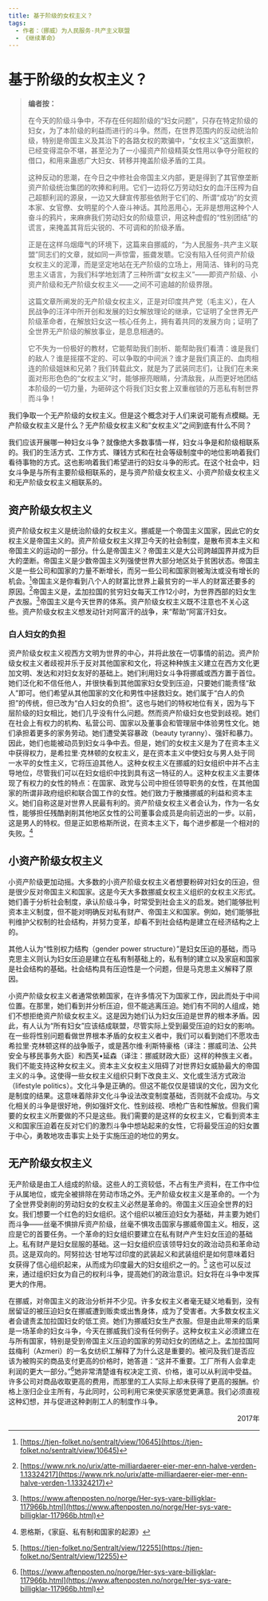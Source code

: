 ```yaml
---
title: 基于阶级的女权主义？
tags:
  - 作者：（挪威）为人民服务-共产主义联盟
  - 《继续革命》
---
```


# 基于阶级的女权主义？



> **编者按：**
> 
> 在今天的阶级斗争中，不存在任何超阶级的“妇女问题”，只存在特定阶级的妇女，为了本阶级的利益而进行的斗争。然而，在世界范围内的反动统治阶级，特别是帝国主义及其治下的各路女权的欺骗中，“女权主义”这面旗帜，已经变得混杂不堪，甚至沦为了一小撮资产阶级精英女性用以争夺分赃权的借口，和用来蛊惑广大妇女、转移并掩盖阶级矛盾的工具。
> 
> 这种反动的思潮，在今日之中修社会帝国主义内部，更是得到了其官僚垄断资产阶级统治集团的吹捧和利用。它们一边将亿万劳动妇女的血汗压榨为自己超额利润的源泉，一边又大肆宣传那些依附于它们的、所谓“成功”的女资本家、女官僚、女明星的个人奋斗神话。其险恶用心，无非是想用这种个人奋斗的鸦片，来麻痹我们劳动妇女的阶级意识，用这种虚假的“性别团结”的谎言，来掩盖其背后尖锐的、不可调和的阶级矛盾。
> 
> 正是在这样乌烟瘴气的环境下，这篇来自挪威的，“为人民服务-共产主义联盟”同志们的文章，就如同一声惊雷，振聋发聩。它没有陷入任何资产阶级女权主义的泥潭，而是坚定地站在无产阶级的立场上，用简洁、锋利的马克思主义语言，为我们科学地划清了三种所谓“女权主义”——即资产阶级、小资产阶级和无产阶级女权主义——之间不可逾越的阶级界限。
> 
> 这篇文章所阐发的无产阶级女权主义，正是对印度共产党（毛主义），在人民战争的汪洋中所开创和发展的妇女解放理论的继承，它证明了全世界无产阶级革命者，在解放妇女这一核心任务上，拥有着共同的发展方向；证明了全世界无产阶级的解放事业，是息息相通的。
> 
> 它不失为一份极好的教材，它能帮助我们剖析、能帮助我们看清：谁是我们的敌人？谁是摇摆不定的、可以争取的中间派？谁才是我们真正的、血肉相连的阶级姐妹和兄弟？我们转载此文，就是为了武装同志们，让我们在未来面对形形色色的“女权主义”时，能够擦亮眼睛，分清敌我，从而更好地团结本阶级的一切力量，为砸碎这个将我们妇女套上双重枷锁的万恶私有制世界而斗争！

我们争取一个无产阶级的女权主义。但是这个概念对于人们来说可能有点模糊。无产阶级女权主义是什么？无产阶级女权主义和“女权主义”之间到底有什么不同？

我们应该开展哪一种妇女斗争？就像绝大多数事情一样，妇女斗争是和阶级相联系的。我们的生活方式、工作方式、赚钱方式和在社会等级制度中的地位影响着我们看待事物的方式。这也影响着我们希望进行的妇女斗争的形式。在这个社会中，妇女斗争是与所有主要阶级相联系的，是与资产阶级女权主义、小资产阶级女权主义和无产阶级女权主义相联系的。

## 资产阶级女权主义

资产阶级女权主义是统治阶级的女权主义。挪威是一个帝国主义国家，因此它的女权主义是帝国主义的。资产阶级女权主义捍卫今天的社会制度，是散布资本主义和帝国主义的运动的一部分。什么是帝国主义？帝国主义是大公司跨越国界并成为巨大的垄断。帝国主义是少数帝国主义列强使世界大部分地区处于贫困状态。帝国主义是一些公司和国家的力量不断增长，而另一些公司和国家则被淘汰或没有增长的机会。[^1]帝国主义是你看到八个人的财富比世界上最贫穷的一半人的财富还要多的原因。[^2]帝国主义是，孟加拉国的贫穷妇女每天工作12小时，为世界西部的妇女生产衣服。[^3]帝国主义是今天世界的体系。资产阶级女权主义既不注意也不关心这些。资产阶级女权主义想发动针对阿富汗的战争，来“帮助”阿富汗妇女。

### 白人妇女的负担

资产阶级女权主义视西方文明为世界的中心，并将此放在一切事情的前边。资产阶级女权主义者歧视并乐于反对其他国家和文化，将这种种族主义建立在西方文化更加文明、发达和对妇女友好的基础上。她们利用妇女斗争将挪威或西方置于首位。她们泛化和不信任他人，并很快看到其他国家妇女受到压迫，只要她们能责怪“敌人”即可。他们希望从其他国家的文化和男性中拯救妇女。她们属于“白人的负担”的传统，但已改为“白人妇女的负担”。这也与她们的特权地位有关，因为与下层阶级的妇女相比，她们几乎没有什么问题。然而资产阶级妇女也受到歧视。她们在社会上有权力的机构、私营公司、国家以及董事会和管理层中体验男性文化。她们承担着更多的家务劳动。她们遭受美容暴政（beauty tyranny）、强奸和暴力。因此，她们也能被动员到妇女斗争中去。但是，她们的女权主义是为了在资本主义中获得权力，是希拉里·克林顿的女权主义，是在资本主义中使妇女与男人处于同一水平的女性主义，它将压迫其他人。这种女权主义在挪威的妇女组织中并不占主导地位，尽管我们可以在妇女组织中找到具有这一特征的人。这种女权主义主要体现了有权力的女性的特点：在国家、政党与公司中担任领导职务的女性，在其他国家的所谓非政府组织和联合国工作的女性。她们致力于散播挪威的利益和资本主义。她们自称这是对世界人民最有利的。资产阶级女权主义者会认为，作为一名女性，能够担任残酷剥削其他地区女性的公司董事会成员是向前迈出的一步。以前，这是男人的特权。但是正如恩格斯所说，在资本主义下，每个进步都是一个相对的失败。[^4]

## 小资产阶级女权主义

小资产阶级更加动摇。大多数的小资产阶级女权主义者想要粉碎对妇女的压迫，但是很少反对帝国主义和国家。这是今天大多数挪威女权主义组织的女权主义形式。她们善于分析社会制度，承认阶级斗争，时常受到社会主义的启发。她们能够批判资本主义制度，但不能对明确反对私有财产、帝国主义和国家。例如，她们能够批判维护父权制的社会结构，并努力变革，却看不到社会结构是建立在经济结构之上的。

其他人认为“性别权力结构（gender power structure）”是妇女压迫的基础，而马克思主义则认为妇女压迫是建立在私有制基础上的，私有制的建立以及家庭和国家是社会结构的基础。社会结构具有压迫性是一个问题，但是马克思主义解释了原因。

小资产阶级女权主义者通常依赖国家，在许多情况下为国家工作，因此而处于中间位置。在那里，她们看到并分析压迫，但不能逃离压迫。她们有不同的人组成，她们不想拒绝资产阶级女权主义。这是因为她们认为妇女压迫是世界的根本矛盾。因此，有人认为“所有妇女”应该结成联盟，尽管实际上受到最受压迫的妇女的影响。在一些将性别问题看做世界根本矛盾的女权主义者中，我们可以看到她们不愿攻击希拉里·克林顿这样的战争贩子，或是茜尔维·利斯特豪格（译注：挪威司法、公共安全与移民事务大臣）和西芙•延森（译注：挪威财政大臣）这样的种族主义者。我们不能支持这种女权主义。资本主义女权主义阻碍了对世界妇女威胁最大的帝国主义的斗争。这使得一些女权主义组织只剩下改良主义、文化或生活方式政治（lifestyle politics）。文化斗争是正确的。但这不能仅仅是错误的文化，因为文化是制度的结果。这意味着除非文化斗争设法改变制度基础，否则就不会成功。与文化相关的斗争是很好地，例如强奸文化、性别歧视、喷枪广告和性解放。但我们需要的女权主义所要做的不只是这些。我们需要的是这样的女权主义，它看到资本主义和国家压迫着在反对它们的激烈斗争中想站起来的女性，它将最受压迫的妇女置于中心，勇敢地攻击事实上处于实施压迫的地位的男女。

## 无产阶级女权主义

无产阶级是由工人组成的阶级。这些人的工资较低，不占有生产资料，在工作中位于从属地位，或完全被排除在劳动市场之外。无产阶级女权主义是革命的。一个为了全世界受剥削的劳动妇女的女权主义必然是革命的。帝国主义压迫全世界的妇女。我们想要一个红色的妇女组织。这个组织以被压迫妇女为基础，并主要为她们而斗争——丝毫不惧排斥资产阶级，丝毫不惧攻击国家与挪威帝国主义。相反，这应是它的首要任务。一个革命的妇女组织要建立在私有财产产生妇女压迫的基础上。私有财产是妇女屈服的基础。这一妇女组织应该领导妇女的政治动员和革命动员。这是双向的。阿努拉达·甘地写过印度的武装起义和武装组织是如何意味着妇女获得了信心组织起来，从而成为印度最大的妇女组织之一的。[^5] 这也可以反过来，通过组织妇女为自己的权利斗争，提高她们的政治意识。妇女将在斗争中发挥更大的作用。

在挪威，对帝国主义的政治分析并不少见。许多女权主义者毫无疑义地看到，没有居留证的被压迫妇女在挪威遭到贩卖或出售身体，成为了受害者。大多数女权主义者会谴责孟加拉国妇女的低工资。她们为挪威妇女生产衣服。但是由此带来的后果是一场革命的妇女斗争，今天在挪威我们没有任何例子。这种女权主义必须建立在与所有国家，特别是受到帝国主义压迫的国家的劳动妇女的团结之上。孟加拉国阿兹梅利（Azmeri）的一名女纺织工解释了为什么这是重要的。被问及我们是否应该为被购买的商品支付更高的价格时，她答道：“这并不重要。工厂所有人会拿走利润的更大一部分。”[^6]她非常清楚谁有权决定工资、价格，谁可以从利润中受益。许多公司对商品收取更高的费用，而那里的工人实际上却未获得了更高的报酬。价格上涨归企业主所有，与此同时，公司利用它来使买家感觉更满意。我们必须直视这种幻想，并与促进这种剥削工人的制度作斗争。

<div style="text-align:right">2017年</div>

[^1]: [https://tjen-folket.no/sentralt/view/10645](https://tjen-folket.no/sentralt/view/10645)
[^2]: [https://www.nrk.no/urix/atte-milliardaerer-eier-mer-enn-halve-verden-1.13324217](https://www.nrk.no/urix/atte-milliardaerer-eier-mer-enn-halve-verden-1.13324217)
[^3]: [https://www.aftenposten.no/norge/Her-sys-vare-billigklar-117966b.html](https://www.aftenposten.no/norge/Her-sys-vare-billigklar-117966b.html)
[^4]: 恩格斯，《家庭、私有制和国家的起源》
[^5]: [https://tjen-folket.no/Sentralt/view/12255](https://tjen-folket.no/Sentralt/view/12255)
[^6]: [https://www.aftenposten.no/norge/Her-sys-vare-billigklar-117966b.html](https://www.aftenposten.no/norge/Her-sys-vare-billigklar-117966b.html)